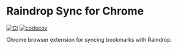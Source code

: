 # Raindrop Sync for Chrome

[![CI](https://github.com/lasuillard/raindrop-sync-chrome/actions/workflows/ci.yml/badge.svg)](https://github.com/lasuillard/raindrop-sync-chrome/actions/workflows/ci.yml)
[![codecov](https://codecov.io/gh/lasuillard/raindrop-sync-chrome/branch/main/graph/badge.svg?token=775AGGWQ8A)](https://codecov.io/gh/lasuillard/raindrop-sync-chrome)

Chrome browser extension for syncing bookmarks with Raindrop.
